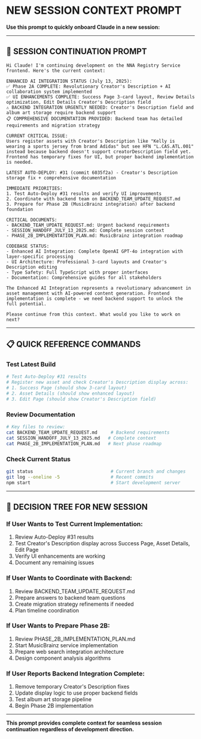 # NEW SESSION CONTEXT PROMPT

**Use this prompt to quickly onboard Claude in a new session:**

---

## 🎯 **SESSION CONTINUATION PROMPT**

```
Hi Claude! I'm continuing development on the NNA Registry Service frontend. Here's the current context:

ENHANCED AI INTEGRATION STATUS (July 13, 2025):
✅ Phase 2A COMPLETE: Revolutionary Creator's Description + AI collaboration system implemented
✅ UI ENHANCEMENTS COMPLETE: Success Page 3-card layout, Review Details optimization, Edit Details Creator's Description field  
⚠️ BACKEND INTEGRATION URGENTLY NEEDED: Creator's Description field and album art storage require backend support
📋 COMPREHENSIVE DOCUMENTATION PROVIDED: Backend team has detailed requirements and migration strategy

CURRENT CRITICAL ISSUE:
Users register assets with Creator's Description like "Kelly is wearing a sports jersey from brand Adidas" but see HFN "L.CAS.ATL.001" instead because backend doesn't support creatorDescription field yet. Frontend has temporary fixes for UI, but proper backend implementation is needed.

LATEST AUTO-DEPLOY: #31 (commit 6035f2a) - Creator's Description storage fix + comprehensive documentation

IMMEDIATE PRIORITIES:
1. Test Auto-Deploy #31 results and verify UI improvements
2. Coordinate with backend team on BACKEND_TEAM_UPDATE_REQUEST.md
3. Prepare for Phase 2B (MusicBrainz integration) after backend foundation

CRITICAL DOCUMENTS:
- BACKEND_TEAM_UPDATE_REQUEST.md: Urgent backend requirements
- SESSION_HANDOFF_JULY_13_2025.md: Complete session context
- PHASE_2B_IMPLEMENTATION_PLAN.md: MusicBrainz integration roadmap

CODEBASE STATUS:
- Enhanced AI Integration: Complete OpenAI GPT-4o integration with layer-specific processing
- UI Architecture: Professional 3-card layouts and Creator's Description editing
- Type Safety: Full TypeScript with proper interfaces
- Documentation: Comprehensive guides for all stakeholders

The Enhanced AI Integration represents a revolutionary advancement in asset management with AI-powered content generation. Frontend implementation is complete - we need backend support to unlock the full potential.

Please continue from this context. What would you like to work on next?
```

---

## 📋 **QUICK REFERENCE COMMANDS**

### **Test Latest Build**
```bash
# Test Auto-Deploy #31 results
# Register new asset and check Creator's Description display across:
# 1. Success Page (should show 3-card layout)
# 2. Asset Details (should show enhanced layout)  
# 3. Edit Page (should show Creator's Description field)
```

### **Review Documentation**
```bash
# Key files to review:
cat BACKEND_TEAM_UPDATE_REQUEST.md     # Backend requirements
cat SESSION_HANDOFF_JULY_13_2025.md   # Complete context
cat PHASE_2B_IMPLEMENTATION_PLAN.md   # Next phase roadmap
```

### **Check Current Status**
```bash
git status                             # Current branch and changes
git log --oneline -5                   # Recent commits
npm start                              # Start development server
```

---

## 🎯 **DECISION TREE FOR NEW SESSION**

### **If User Wants to Test Current Implementation:**
1. Review Auto-Deploy #31 results
2. Test Creator's Description display across Success Page, Asset Details, Edit Page
3. Verify UI enhancements are working
4. Document any remaining issues

### **If User Wants to Coordinate with Backend:**
1. Review BACKEND_TEAM_UPDATE_REQUEST.md
2. Prepare answers to backend team questions
3. Create migration strategy refinements if needed
4. Plan timeline coordination

### **If User Wants to Prepare Phase 2B:**
1. Review PHASE_2B_IMPLEMENTATION_PLAN.md
2. Start MusicBrainz service implementation
3. Prepare web search integration architecture
4. Design component analysis algorithms

### **If User Reports Backend Integration Complete:**
1. Remove temporary Creator's Description fixes
2. Update display logic to use proper backend fields
3. Test album art storage pipeline
4. Begin Phase 2B implementation

---

**This prompt provides complete context for seamless session continuation regardless of development direction.**